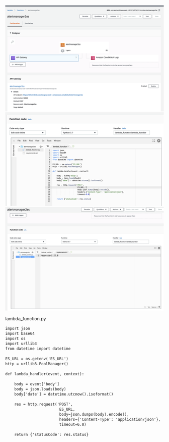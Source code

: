 ![](lambda-screenshot/2.png)
![](lambda-screenshot/1.png)
![](lambda-screenshot/3.png)

lambda_function.py
```
import json
import base64
import os
import urllib3
from datetime import datetime

ES_URL = os.getenv('ES_URL')
http = urllib3.PoolManager()

def lambda_handler(event, context):
    
    body = event['body']
    body = json.loads(body)
    body['date'] = datetime.utcnow().isoformat()

    res = http.request('POST', 
                        ES_URL, 
                        body=json.dumps(body).encode(), 
                        headers={'Content-Type': 'application/json'},
                        timeout=6.0)
    
    return {'statusCode': res.status}

```
